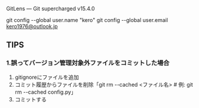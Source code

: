 GitLens — Git supercharged
v15.4.0

git config --global user.name "kero"
git config --global user.email kero1976@outlook.jp


## TIPS

### 1.誤ってバージョン管理対象外ファイルをコミットした場合

1. gitignoreにファイルを追加
2. コミット履歴からファイルを削除「git rm --cached <ファイル名> # 例: git rm --cached config.py」
3. コミットする